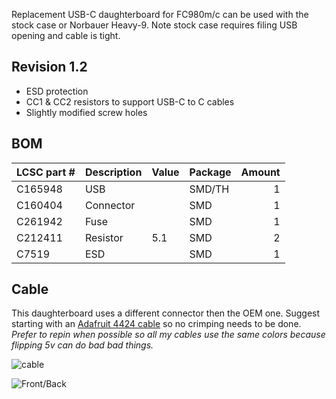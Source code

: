 Replacement USB-C daughterboard for FC980m/c can be used with the stock case or Norbauer Heavy-9.  Note stock case requires filing USB opening and cable is tight.

## Revision 1.2
- ESD protection 
- CC1 & CC2 resistors to support USB-C to C cables
- Slightly modified screw holes

## BOM

| LCSC part # | Description   | Value | Package  | Amount |
| ----------- | ------------- | ----- | -------- | ------:|
| C165948     | USB           |       | SMD/TH   | 1      |
| C160404     | Connector     |       | SMD      | 1      |
| C261942     | Fuse	      |       | SMD      | 1      |
| C212411     | Resistor      | 5.1   | SMD      | 2      |
| C7519       | ESD           |       | SMD      | 1      |

## Cable

This daughterboard uses a different connector then the OEM one. Suggest starting with an [Adafruit 4424 cable](https://www.adafruit.com/product/4424) so no crimping needs to be done. *Prefer to repin when possible so all my cables use the same colors because flipping 5v can do bad bad things.* 

![cable](https://i.imgur.com/f8iwrel.jpg)

![Front/Back](https://i.imgur.com/zv7G7Ig.jpg)
